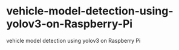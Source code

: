 # vehicle-model-detection-using-yolov3-on-Raspberry-Pi
vehicle model detection using yolov3 on Raspberry Pi
































